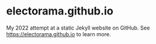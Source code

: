 # electorama.github.io
My 2022 attempt at a static Jekyll website on GitHub.  See https://electorama.github.io to learn more.
